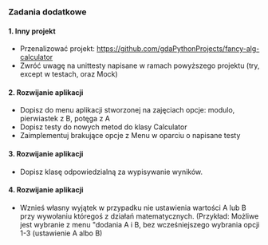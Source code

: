 ### Zadania dodatkowe
#### 1. Inny projekt
- Przenalizować projekt: https://github.com/gdaPythonProjects/fancy-alg-calculator
- Zwróć uwagę na unittesty napisane w ramach powyższego projektu (try, except w testach, oraz Mock)

#### 2. Rozwijanie aplikacji
- Dopisz do menu aplikacji stworzonej na zajęciach opcje: modulo, pierwiastek z B, potęga z A
- Dopisz testy do nowych metod do klasy Calculator
- Zaimplementuj brakujące opcje z Menu w oparciu o napisane testy

#### 3. Rozwijanie aplikacji
- Dopisz klasę odpowiedzialną za wypisywanie wyników.

#### 4. Rozwijanie aplikacji
- Wznieś własny wyjątek w przypadku nie ustawienia wartości A lub B przy wywołaniu któregoś z działań matematycznych.
(Przykład: Możliwe jest wybranie z menu "dodania A i B, bez wcześniejszego wybrania opcji 1-3 (ustawienie A albo B)
